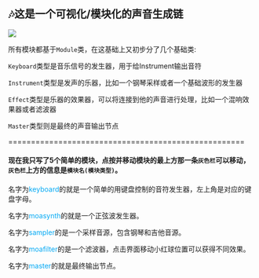 ## :notes:这是一个可视化/模块化的声音生成链
![](https://user-gold-cdn.xitu.io/2019/12/19/16f1d5e8a8f0ffe9?w=800&h=345&f=gif&s=1927620)

所有模块都基于`Module`类，在这基础上又初步分了几个基础类:

`Keyboard`类型是音乐信号的发生器，用于给Instrument输出音符

`Instrument`类型是发声的乐器，比如一个钢琴采样或者一个基础波形的发生器

`Effect`类型是乐器的效果器，可以将连接到他的声音进行处理，比如一个混响效果器或者滤波器

`Master`类型则是最终的声音输出节点

====================================================
#### 现在我只写了5个简单的模块，点按并移动模块的最上方那一条`灰色栏`可以移动，`灰色栏`上方的信息是`模块名(模块类型)`。

名字为<font color=#03a9f4>keyboard</font>的就是一个简单的用键盘控制的音符发生器，左上角是对应的键盘字母。

名字为<font color=#03a9f4>moasynth</font>的就是一个正弦波发生器。

名字为<font color=#03a9f4>sampler</font>的是一个采样音源，包含钢琴和吉他音源。

名字为<font color=#03a9f4>moafilter</font>的是一个滤波器，点击界面移动小红球位置可以获得不同效果。

名字为<font color=#03a9f4>master</font>的就是最终输出节点。
